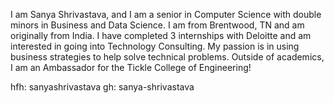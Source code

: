 I am Sanya Shrivastava, and I am a senior in Computer Science with double minors in Business and Data Science. I am from Brentwood, TN and am originally from India. I have completed 3 internships with Deloitte and am interested in going into Technology Consulting. My passion is in using business strategies to help solve technical problems. Outside of academics, I am an Ambassador for the Tickle College of Engineering! 

hfh: sanyashrivastava
gh: sanya-shrivastava